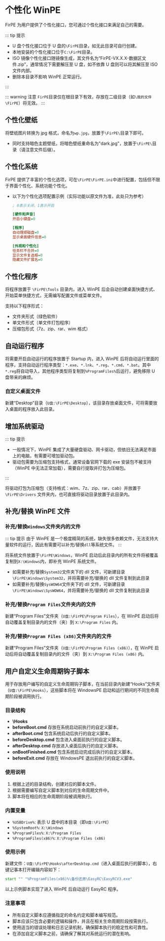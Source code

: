 # 个性化 WinPE

FirPE 为用户提供了个性化接口，您可通过个性化接口来满足自己的需要。

::: tip 提示

- U 盘个性化接口位于 U 盘的`\FirPE`目录，如无此目录可自行创建。
- 本地安装的个性化接口位于`C:\FirPE`目录。
- ISO 镜像个性化接口随镜像生成，其文件名为“FirPE-VX.X.X-数据区文件.zip”，通常情况下需要解压至 U 盘，如不依靠 U 盘则可以将其解压至 ISO 文件内部。
- 删除本目录不影响 WinPE 正常运行。

:::

::: warning 注意
`FirPE`目录仅在根目录下有效，存放在二级目录（如`\我的文件\FirPE`）将无效。
:::

## 个性化壁纸

将壁纸图片转换为 jpg 格式，命名为`wp.jpg`，放置于`\FirPE\`目录下即可。

- 同时支持暗色主题壁纸，将暗色壁纸重命名为"dark.jpg"，放置于`\FirPE\`目录（请注意文件后缀）。

## 个性化系统

FirPE 提供了丰富的个性化选项，可在`\FirPE\FirPE.ini`中进行配置，包括但不限于界面个性化、系统功能个性化。

- 以下为个性化选项配置示例（实际功能以原文件为准，此处只为参考）

  ```ini
  ; 0表示关闭，1表示开启

  [硬件和声音]
  开启小键盘=0

  [程序]
  自动理顺磁盘=0
  显示桌面硬件信息=0

  [外观和个性化]
  任务栏不合并=0
  显示文件复选框=0
  隐藏文件扩展名=0
  ```

## 个性化程序

将程序放置于 `\FirPE\Tools` 目录内，进入 WinPE 后会自动创建桌面快捷方式、开始菜单快捷方式，无需编写配置文件或菜单文件。

支持以下程序形式：

- 文件夹形式（绿色软件）
- 单文件形式（单文件打包程序）
- 压缩包形式（7z、zip、rar、wim 格式）

## 自动运行程序

将需要开启自动运行的程序放置于 Startup 内，进入 WinPE 后将自动运行里面的程序，支持自动运行程序类型：`*.exe`、`*.lnk`、`*.reg`、`*.cmd`、`*.bat`。其中`*.reg`将自动导入，其他程序类型将复制到`%ProgramFiles%`后运行，避免移除 U 盘带来的麻烦。

### 自定义桌面文件

新建“Desktop”目录（`U盘:\FirPE\Desktop`），该目录存放桌面文件，可将需要放入桌面的程序放入此目录。

## 增加系统驱动

::: tip 提示

- 一般情况下，WinPE 集成了大量硬盘驱动、网卡驱动，但依旧无法满足市面上的电脑，有需要可增加驱动包。
- 驱动包需要为压缩包支持格式，通常设备官网下载的 exe 安装包不被支持（WinPE 中无法正常加载），需要自行提取并打包为压缩包。

:::

将驱动打包为压缩包（支持格式：wim、7z、zip、rar、cab）并放置于 `\FirPE\Drivers` 文件夹内，也可直接将驱动目录放置于此目录内。

## 补充/替换 WinPE 文件

### 补充/替换`Windows`文件夹内的文件

::: tip 提示
由于 WinPE 是一个极度精简的系统，缺失很多依赖文件，无法支持大量软件的运行，因此有需要可以补充/替换`dll`等系统文件。
:::

将系统文件放置于`\FirPE\Windows`，WinPE 启动后此目录内的所有文件将被覆盖复制到`X:\Windows`内，即补充 WinPE 系统文件。

- 如需要补充/替换`System32`文件夹下的 dll 文件，可新建目录`\FirPE\Windows\System32`，并将需要补充/替换的 dll 文件复制到此目录
- 如需要补充/替换`SysWOW64`文件夹下的 dll 文件，可新建目录`\FirPE\Windows\SysWOW64`，并将需要补充/替换的 dll 文件复制到此目录

### 补充/替换`Program Files`文件夹内的文件

新建“Program Files”文件夹（`U盘:\FirPE\Program Files`），在 WinPE 启动后将自动覆盖复制目录内的文件（夹）到 `X:\Program Files` 内。

### 补充/替换`Program Files (x86)`文件夹内的文件

新建“Program Files”文件夹（`U盘:\FirPE\Program Files (x86)`），在 WinPE 启动后将自动覆盖复制目录内的文件（夹）到 `X:\Program Files (x86)` 内。

## 用户自定义生命周期钩子脚本

用于存放用户编写的自定义生命周期钩子脚本，在当前目录内新建“Hooks”文件夹（`U盘:\FirPE\Hooks`），这些脚本将在 WindowsPE 启动和运行期间的不同生命周期阶段被调用执行。

### 目录结构

- **\Hooks**
- **beforeBoot.cmd**
  存放在系统启动前执行的自定义脚本。
- **afterBoot.cmd**
  包含系统启动后执行的自定义脚本。
- **beforeDesktop.cmd**
  包含进入桌面前执行的自定义脚本。
- **afterDesktop.cmd**
  存放进入桌面后执行的自定义脚本。
- **onBootFinished.cmd**
  包含系统启动完成后执行的自定义脚本。
- **beforeExit.cmd**
  存放在 WindowsPE 退出前执行的自定义脚本。

### 使用说明

1. 根据上述的目录结构，创建对应的脚本文件。
2. 根据需要编写自定义脚本到对应的生命周期文件中。
3. 脚本将在相应的生命周期阶段被调用执行。

### 内置变量

- `%USBDrive%`: 表示 U 盘中的本目录（即`U盘:\FirPE`）
- `%SystemRoot%`: `X:\Windows`
- `%ProgramFiles%`: `X:\Program Files`
- `%ProgramFiles(x86)%`: `X:\Program Files (x86)`

### 使用示例

新建文件：`U盘:\FirPE\Hooks\afterDesktop.cmd`（进入桌面后执行的脚本），右键记事本打开编辑内容如下：

```cmd
start "" "%ProgramFiles(x86)%\备份还原\EasyRC\EasyRCV3.exe"
```

以上示例脚本实现了进入 WinPE 后自动运行 EasyRC 程序。

### 注意事项

- 所有自定义脚本应遵循指定的命名约定和脚本编写规范。
- 脚本应该只包含必要的逻辑和操作，并且在相关生命周期阶段按需执行。
- 使用适当的错误处理和日志记录机制，确保脚本执行的稳定性和可靠性。
- 在添加自定义脚本之前，请确保了解其对系统运行的潜在影响。
